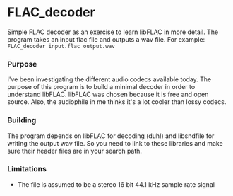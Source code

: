 FLAC_decoder
===========

Simple FLAC decoder as an exercise to learn libFLAC in more detail.
The program takes an input flac file and outputs a wav file.  For example:
`FLAC_decoder input.flac output.wav`

### Purpose

I've been investigating the different audio codecs available today.  The
purpose of this program is to build a minimal decoder in order to
understand libFLAC.  libFLAC was chosen because it is free and
open source.  Also, the audiophile in me thinks it's a lot cooler
than lossy codecs.

### Building
The program depends on libFLAC for decoding (duh!) and libsndfile for
writing the output wav file.  So you need to link to these libraries
and make sure their header files are in your search path.


### Limitations
* The file is assumed to be a stereo 16 bit 44.1 kHz sample rate signal
